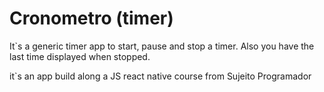# Cronometro (timer)

It`s a generic timer app to start, pause and stop a timer. Also you have the last time
displayed when stopped.

it`s an app build along a JS react native course from Sujeito Programador
